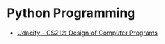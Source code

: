 # Python Programming

- [Udacity - CS212: Design of Computer Programs](https://www.udacity.com/course/design-of-computer-programs--cs212)
